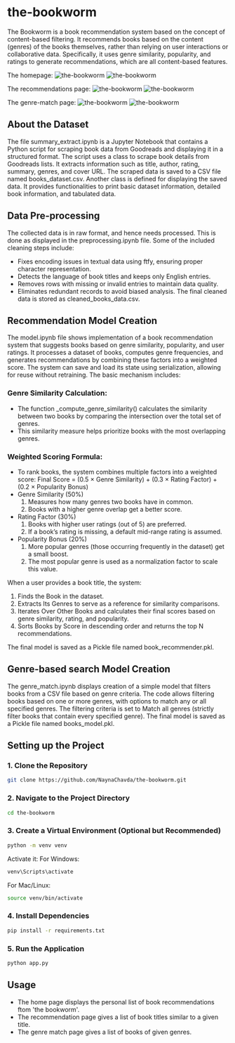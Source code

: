 # the-bookworm

The Bookworm is a book recommendation system based on the concept of content-based filtering. It recommends books based on the content (genres) of the books themselves, rather than relying on user interactions or collaborative data. Specifically, it uses genre similarity, popularity, and ratings to generate recommendations, which are all content-based features. 

The homepage:
![the-bookworm](./static/images/index_result1.png)
![the-bookworm](./static/images/index_result2.png)

The recommendations page:
![the-bookworm](./static/images/recommend_result1.png)
![the-bookworm](./static/images/recommend_result2.png)

The genre-match page:
![the-bookworm](./static/images/genre_result1.png)
![the-bookworm](./static/images/genre_result2.png)


## About the Dataset
The file summary_extract.ipynb is a Jupyter Notebook that contains a Python script for scraping book data from Goodreads and displaying it in a structured format. The script uses a class to scrape book details from Goodreads lists. It extracts information such as title, author, rating, summary, genres, and cover URL. The scraped data is saved to a CSV file named books_dataset.csv.
Another class is defined for displaying the saved data. It provides functionalities to print basic dataset information, detailed book information, and tabulated data.


## Data Pre-processing
The collected data is in raw format, and hence needs processed. This is done as displayed in the preprocessing.ipynb file. Some of the included cleaning steps include:
- Fixes encoding issues in textual data using ftfy, ensuring proper character representation.
- Detects the language of book titles and keeps only English entries.
- Removes rows with missing or invalid entries to maintain data quality.
- Eliminates redundant records to avoid biased analysis.
The final cleaned data is stored as cleaned_books_data.csv.


## Recommendation Model Creation
The model.ipynb file shows implementation of a book recommendation system that suggests books based on genre similarity, popularity, and user ratings. It processes a dataset of books, computes genre frequencies, and generates recommendations by combining these factors into a weighted score. The system can save and load its state using serialization, allowing for reuse without retraining. The basic mechanism includes:

### Genre Similarity Calculation:
 - The function _compute_genre_similarity() calculates the similarity between two books by comparing the intersection over the total set of genres.
 - This similarity measure helps prioritize books with the most overlapping genres.

### Weighted Scoring Formula:
 - To rank books, the system combines multiple factors into a weighted score:
   Final Score = (0.5 × Genre Similarity) + (0.3 × Rating Factor) + (0.2 × Popularity Bonus)
 - Genre Similarity (50%)
   1. Measures how many genres two books have in common.
   2. Books with a higher genre overlap get a better score.
 - Rating Factor (30%)
   1. Books with higher user ratings (out of 5) are preferred.
   2. If a book’s rating is missing, a default mid-range rating is assumed.
 - Popularity Bonus (20%)
   1. More popular genres (those occurring frequently in the dataset) get a small boost.
   2. The most popular genre is used as a normalization factor to scale this value.

When a user provides a book title, the system:
1. Finds the Book in the dataset.
2. Extracts Its Genres to serve as a reference for similarity comparisons.
3. Iterates Over Other Books and calculates their final scores based on genre similarity, rating, and popularity.
4. Sorts Books by Score in descending order and returns the top N recommendations.

The final model is saved as a Pickle file named book_recommender.pkl.


## Genre-based search Model Creation
The genre_match.ipynb displays creation of a simple model that filters books from a CSV file based on genre criteria. The code allows filtering books based on one or more genres, with options to match any or all specified genres. The filtering criteria is set to Match all genres (strictly filter books that contain every specified genre). 
The final model is saved as a Pickle file named books_model.pkl.


## Setting up the Project

### 1. Clone the Repository
```sh
git clone https://github.com/NaynaChavda/the-bookworm.git
```

### 2. Navigate to the Project Directory
```sh
cd the-bookworm
```

### 3. Create a Virtual Environment (Optional but Recommended)
```sh
python -m venv venv
```
Activate it:
For Windows:
```sh
venv\Scripts\activate
```
For Mac/Linux:
```sh
source venv/bin/activate
```

### 4. Install Dependencies
```sh
pip install -r requirements.txt
```

### 5. Run the Application
```sh
python app.py
```


## Usage
- The home page displays the personal list of book recommendations ftom 'the bookworm'.
- The recommendation page gives a list of book titles similar to a given title.
- The genre match page gives a list of books of given genres.
